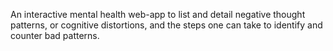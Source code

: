 An interactive mental health web-app to list and detail negative thought patterns, or cognitive distortions, and the steps one can take to identify and counter bad patterns.
